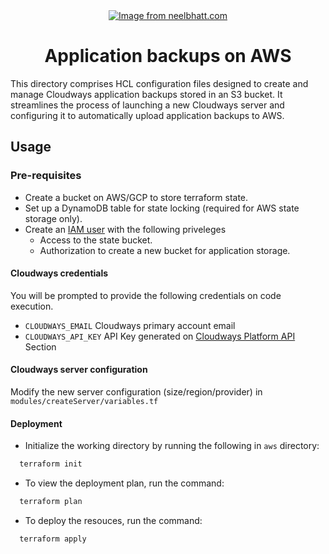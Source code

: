 <div align="center">
<a href="https://aws.amazon.com/"><img src="https://neelbhatt40.files.wordpress.com/2017/05/s3.png" alt="Image from neelbhatt.com"></a>
</div>

<h1 align="center"> Application backups on AWS</h1>


This directory comprises HCL configuration files designed to create and manage Cloudways application backups stored in an S3 bucket. It streamlines the process of launching a new Cloudways server and configuring it to automatically upload application backups to AWS.
## Usage

### Pre-requisites
* Create a bucket on AWS/GCP to store terraform state.
* Set up a DynamoDB table for state locking (required for AWS state storage only).
* Create an [IAM user](https://docs.aws.amazon.com/IAM/latest/UserGuide/id_users_create.html) with the following priveleges 
    * Access to the state bucket.
    * Authorization to create a new bucket for application storage.

#### Cloudways credentials
You will be prompted to provide the following credentials on code execution.
* `CLOUDWAYS_EMAIL` Cloudways primary account email
* `CLOUDWAYS_API_KEY` API Key generated on [Cloudways Platform API](https://support.cloudways.com/en/articles/5136065-how-to-use-the-cloudways-api) Section

#### Cloudways server configuration
Modify the new server configuration (size/region/provider) in `modules/createServer/variables.tf`

#### Deployment

* Initialize the working directory by running the following in `aws` directory:

```bash
  terraform init
```
* To view the deployment plan, run the command:
```bash
  terraform plan
```
* To deploy the resouces, run the command:
```bash
  terraform apply
```